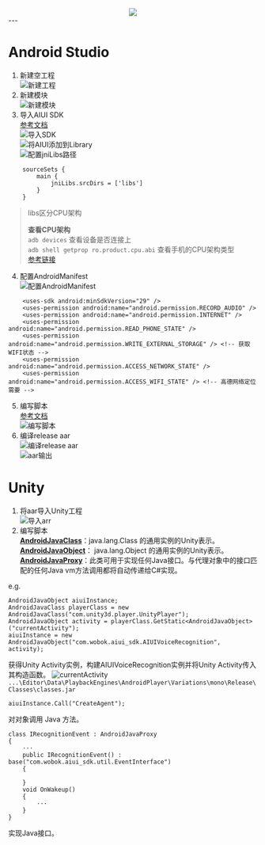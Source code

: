<div align=center><img src="ReadmeResources/apk.png" /></div>  
---
  
# Android Studio
1. 新建空工程  
![新建工程](ReadmeResources/step01.png)
2. 新建模块  
![新建模块](ReadmeResources/step02.png)
3. 导入AIUI SDK  
[参考文档](https://aiui-doc.xf-yun.com/project-1/doc-2/)  
![导入SDK](ReadmeResources/step03_01.png)  
![将AIUI添加到Library](ReadmeResources/step03_02.png)  
![配置jniLibs路径](ReadmeResources/step03_03.png)  
```
    sourceSets {
        main {
            jniLibs.srcDirs = ['libs']
        }
    }
```
>libs区分CPU架构  
>
>**查看CPU架构**  
>`adb devices` 查看设备是否连接上  
>`adb shell getprop ro.product.cpu.abi` 查看手机的CPU架构类型  
>[参考链接](https://zhuanlan.zhihu.com/p/444118258)  
4. 配置AndroidManifest  
![配置AndroidManifest](ReadmeResources/step04.png)
```
    <uses-sdk android:minSdkVersion="29" />
    <uses-permission android:name="android.permission.RECORD_AUDIO" />
    <uses-permission android:name="android.permission.INTERNET" />
    <uses-permission android:name="android.permission.READ_PHONE_STATE" />
    <uses-permission android:name="android.permission.WRITE_EXTERNAL_STORAGE" /> <!-- 获取WIFI状态 -->
    <uses-permission android:name="android.permission.ACCESS_NETWORK_STATE" />
    <uses-permission android:name="android.permission.ACCESS_WIFI_STATE" /> <!-- 高德网络定位需要 -->
```
5. 编写脚本  
[参考文档](https://aiui-doc.xf-yun.com/project-1/doc-2/)  
![编写脚本](ReadmeResources/step05.png)  
6. 编译release aar  
![编译release aar](ReadmeResources/step06_01.png)  
![aar输出](ReadmeResources/step06_02.png)
# Unity
1. 将aar导入Unity工程  
![导入arr](ReadmeResources/step07.png)
2. 编写脚本  
**[AndroidJavaClass](https://docs.unity3d.com/cn/2021.3/ScriptReference/AndroidJavaClass.html)**：java.lang.Class 的通用实例的Unity表示。  
**[AndroidJavaObject](https://docs.unity3d.com/cn/2021.3/ScriptReference/AndroidJavaObject.html)**： java.lang.Object 的通用实例的Unity表示。  
**[AndroidJavaProxy](https://docs.unity3d.com/cn/2021.3/ScriptReference/AndroidJavaProxy.html)**：此类可用于实现任何Java接口。与代理对象中的接口匹配的任何Java vm方法调用都将自动传递给C#实现。  

e.g.  
```
AndroidJavaObject aiuiInstance;
AndroidJavaClass playerClass = new AndroidJavaClass("com.unity3d.player.UnityPlayer");
AndroidJavaObject activity = playerClass.GetStatic<AndroidJavaObject>("currentActivity");
aiuiInstance = new AndroidJavaObject("com.wobok.aiui_sdk.AIUIVoiceRecognition", activity);
```  
获得Unity Activity实例，构建AIUIVoiceRecognition实例并将Unity Activity传入其构造函数。
![currentActivity](ReadmeResources/currentActivity.png)
`...\Editor\Data\PlaybackEngines\AndroidPlayer\Variations\mono\Release\Classes\classes.jar`
```
aiuiInstance.Call("CreateAgent");
```
对对象调用 Java 方法。
```
class IRecognitionEvent : AndroidJavaProxy
{
    ···
    public IRecognitionEvent() : base("com.wobok.aiui_sdk.util.EventInterface")
    {

    }
    void OnWakeup()
    {
        ···
    }
}
```
实现Java接口。
